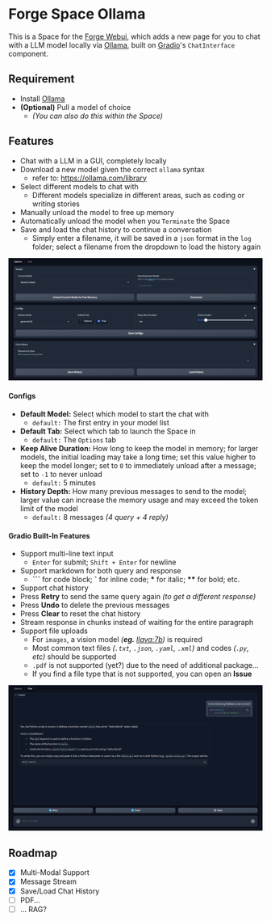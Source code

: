 ﻿# Forge Space Ollama
This is a Space for the [Forge Webui](https://github.com/lllyasviel/stable-diffusion-webui-forge), which adds a new page for you to chat with a LLM model locally via [Ollama](https://ollama.com/), built on [Gradio](https://github.com/gradio-app/gradio)'s `ChatInterface` component.

## Requirement

- Install [Ollama](https://ollama.com/download)
- **(Optional)** Pull a model of choice
    - *(You can also do this within the Space)*

## Features

- Chat with a LLM in a GUI, completely locally
- Download a new model given the correct `ollama` syntax
    - refer to: https://ollama.com/library
- Select different models to chat with
    - Different models specialize in different areas, such as coding or writing stories
- Manually unload the model to free up memory
- Automatically unload the model when you `Terminate` the Space
- Save and load the chat history to continue a conversation
    - Simply enter a filename, it will be saved in a `json` format in the `log` folder; select a filename from the dropdown to load the history again

<p align="center">
<img src="./img/options.png" width=768>
</p>

#### Configs
- **Default Model:** Select which model to start the chat with
    - `default:` The first entry in your model list
- **Default Tab:** Select which tab to launch the Space in
    - `default:` The `Options` tab
- **Keep Alive Duration:** How long to keep the model in memory; for larger models, the initial loading may take a long time; set this value higher to keep the model longer; set to `0` to immediately unload after a message; set to `-1` to never unload
    - `default:` 5 minutes
- **History Depth:** How many previous messages to send to the model; larger value can increase the memory usage and may exceed the token limit of the model
    - `default:` 8 messages *(4 query + 4 reply)*

#### Gradio Built-In Features

- Support multi-line text input
    - `Enter` for submit; `Shift + Enter` for newline
- Support markdown for both query and response
    - **\`\`\`** for code block; **\`** for inline code; **\*** for italic; **\*\*** for bold; etc.
- Support chat history
- Press **Retry** to send the same query again *(to get a different response)*
- Press **Undo** to delete the previous messages
- Press **Clear** to reset the chat history
- Stream response in chunks instead of waiting for the entire paragraph
- Support file uploads
    - For `images`, a vision model *(**eg.** [llava:7b](https://ollama.com/library/llava))* is required
    - Most common text files *(`.txt`, `.json`, `.yaml`, `.xml`)* and codes *(`.py`, etc)* should be supported
    - `.pdf` is not supported (yet?) due to the need of additional package...
    - If you find a file type that is not supported, you can open an **Issue**

<p align="center">
<img src="./img/ui.png" width=768>
</p>

## Roadmap
- [X] Multi-Modal Support
- [X] Message Stream
- [X] Save/Load Chat History
- [ ] PDF...
- [ ] ... RAG?

